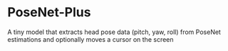 # PoseNet-Plus
A tiny model that extracts head pose data (pitch, yaw, roll) from PoseNet estimations and optionally moves a cursor on the screen
